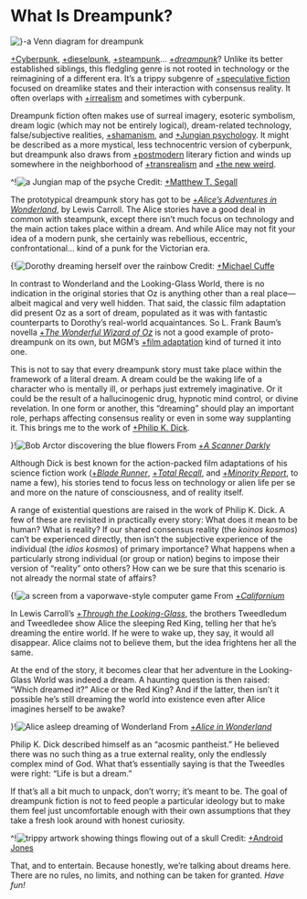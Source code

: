 # What Is Dreampunk?

![}-a Venn diagram for dreampunk](dreampunk-venn)

[+Cyberpunk](https://en.wikipedia.org/wiki/Cyberpunk), [+dieselpunk](https://en.wikipedia.org/wiki/Dieselpunk), [+steampunk](https://en.wikipedia.org/wiki/Steampunk)&hellip; [+*dreampunk*](https://whatisdreampunk.com)? Unlike its better established siblings, this fledgling genre is not rooted in technology or the reimagining of a different era. It&rsquo;s a trippy subgenre of [+speculative fiction](https://en.wikipedia.org/wiki/Speculative_fiction) focused on dreamlike states and their interaction with consensus reality. It often overlaps with [+irrealism](https://en.wikipedia.org/wiki/Irrealism_(the_arts)) and sometimes with cyberpunk.

Dreampunk fiction often makes use of surreal imagery, esoteric symbolism, dream logic (which may not be entirely logical), dream-related technology, false/subjective realities, [+shamanism](https://upliftconnect.com/shamans-dream-the-world/), and [+Jungian psychology](https://www.thesap.org.uk/resources/articles-on-jungian-psychology-2/about-analysis-and-therapy/analytical-psychology/). It might be described as a more mystical, less technocentric version of cyberpunk, but dreampunk also draws from [+postmodern](https://plato.stanford.edu/entries/postmodernism/) literary fiction and winds up somewhere in the neighborhood of [+transrealism](https://en.wikipedia.org/wiki/Transrealism_(literature)) and [+the new weird](https://en.wikipedia.org/wiki/New_weird).

^!![a Jungian map of the psyche](jung-chart)
Credit: [+Matthew T. Segall](https://footnotes2plato.com/about/)

The prototypical dreampunk story has got to be [+*Alice&rsquo;s Adventures in Wonderland*](https://www.goodreads.com/book/show/6324090-alice-s-adventures-in-wonderland), by Lewis Carroll. The Alice stories have a good deal in common with steampunk, except there isn&rsquo;t much focus on technology and the main action takes place within a dream. And while Alice may not fit your idea of a modern punk, she certainly was rebellious, eccentric, confrontational&hellip; kind of a punk for the Victorian era.

{!![Dorothy dreaming herself over the rainbow](dorothy-rainbow)
Credit: [+Michael Cuffe](https://michaelcuffestudiogallery.com/)

In contrast to Wonderland and the Looking-Glass World, there is no indication in the original stories that Oz is anything other than a real place&mdash;albeit magical and very well hidden. That said, the classic film adaptation did present Oz as a sort of dream, populated as it was with fantastic counterparts to Dorothy&rsquo;s real-world acquaintances. So L. Frank Baum&rsquo;s novella [+*The Wonderful Wizard of Oz*](https://en.wikipedia.org/wiki/The_Wonderful_Wizard_of_Oz) is not a good example of proto-dreampunk on its own, but MGM&rsquo;s [+film adaptation](https://en.wikipedia.org/wiki/The_Wizard_of_Oz_(1939_film)) kind of turned it into one.

This is not to say that every dreampunk story must take place within the framework of a literal dream. A dream could be the waking life of a character who is mentally ill, or perhaps just extremely imaginative. Or it could be the result of a hallucinogenic drug, hypnotic mind control, or divine revelation. In one form or another, this &ldquo;dreaming&rdquo; should play an important role, perhaps affecting consensus reality or even in some way supplanting it. This brings me to the work of [+Philip K. Dick](https://www.goodreads.com/author/show/4764.Philip_K_Dick).

}!![Bob Arctor discovering the blue flowers](scanner-flowers)
From [+*A Scanner Darkly*](https://www.imdb.com/title/tt0405296/)

Although Dick is best known for the action-packed film adaptations of his science fiction work ([+*Blade Runner*](https://www.imdb.com/title/tt0083658/), [+*Total Recall*](https://www.imdb.com/title/tt0100802/), and [+*Minority Report*](https://www.imdb.com/title/tt0181689/), to name a few), his stories tend to focus less on technology or alien life per se and more on the nature of consciousness, and of reality itself.

A range of existential questions are raised in the work of Philip K. Dick. A few of these are revisited in practically every story: What does it mean to be human? What is reality? If our shared consensus reality (the *koinos kosmos*) can&rsquo;t be experienced directly, then isn&rsquo;t the subjective experience of the individual (the *idios kosmos*) of primary importance? What happens when a particularly strong individual (or group or nation) begins to impose their version of &ldquo;reality&rdquo; onto others? How can we be sure that this scenario is not already the normal state of affairs?

{!![a screen from a vaporwave-style computer game](californium)
From [+*Californium*](http://californium.arte.tv/)

In Lewis Carroll&rsquo;s [+*Through the Looking-Glass*](https://www.goodreads.com/book/show/83346.Through_the_Looking_Glass_and_What_Alice_Found_There), the brothers Tweedledum and Tweedledee show Alice the sleeping Red King, telling her that he&rsquo;s dreaming the entire world. If he were to wake up, they say, it would all disappear. Alice claims not to believe them, but the idea frightens her all the same.

At the end of the story, it becomes clear that her adventure in the Looking-Glass World was indeed a dream. A haunting question is then raised: &ldquo;Which dreamed it?&rdquo; Alice or the Red King? And if the latter, then isn&rsquo;t it possible he&rsquo;s still dreaming the world into existence even after Alice imagines herself to be awake?

}!![Alice asleep dreaming of Wonderland](alice-dreaming)
From [+*Alice in Wonderland*](https://www.imdb.com/title/tt0043274/)

Philip K. Dick described himself as an &ldquo;acosmic pantheist.&rdquo; He believed there was no such thing as a true external reality, only the endlessly complex mind of God. What that&rsquo;s essentially saying is that the Tweedles were right: &ldquo;Life is but a dream.&rdquo;

If that&rsquo;s all a bit much to unpack, don&rsquo;t worry; it&rsquo;s meant to be. The goal of dreampunk fiction is not to feed people a particular ideology but to make them feel just uncomfortable enough with their own assumptions that they take a fresh look around with honest curiosity.

^!![trippy artwork showing things flowing out of a skull](mindsplosion)
Credit: [+Android Jones](https://androidjones.com/)

That, and to entertain. Because honestly, we&rsquo;re talking about dreams here. There are no rules, no limits, and nothing can be taken for granted. *Have fun!*

